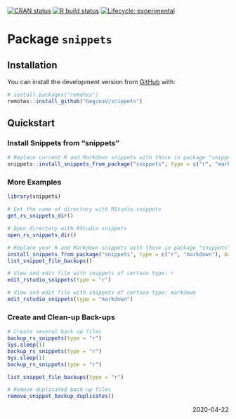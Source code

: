 
<!-- README.md is generated from README.Rmd. Please edit that file -->

<!-- badges: start -->

[![CRAN
status](https://www.r-pkg.org/badges/version/snippets)](https://CRAN.R-project.org/package=snippets)
[![R build
status](https://github.com/GegznaV/snippets/workflows/R-CMD-check/badge.svg)](https://github.com/GegznaV/snippets/actions)
[![Lifecycle:
experimental](https://img.shields.io/badge/lifecycle-experimental-orange.svg)](https://www.tidyverse.org/lifecycle/#experimental)
<!-- badges: end -->

<!-- [![GitHub version](https://img.shields.io/badge/GitHub-v0.0.3.9000-brightgreen.svg)](https://github.com/GegznaV/snippets) -->

<!-- [![Updated-on](https://img.shields.io/badge/Updated%20on-2020--04--22-yellowgreen.svg)]() -->

<!-- [![Codecov test coverage](https://codecov.io/gh/GegznaV/snippets/branch/master/graph/badge.svg)](https://codecov.io/gh/GegznaV/snippets?branch=master) -->

# Package `snippets`

<!-- (0.0.3.9000) -->

## Installation

<!-- You can install the released version of snippets from [CRAN](https://CRAN.R-project.org) with: -->

<!-- ``` r -->

<!-- install.packages("snippets") -->

<!-- ``` -->

You can install the development version from
[GitHub](https://github.com/) with:

``` r
# install.packages("remotes")
remotes::install_github("GegznaV/snippets")
```

## Quickstart

### Install Snippets from “snippets”

``` r
# Replace current R and Markdown snippets with those in package "snippets"
snippets::install_snippets_from_package("snippets", type = c("r", "markdown"), backup = TRUE)
```

### More Examples

``` r
library(snippets)
```

``` r
# Get the name of directory with RStudio snippets
get_rs_snippets_dir()
```

``` r
# Open directory with RStudio snippets
open_rs_snippets_dir()
```

``` r
# Replace your R and Markdown snippets with those in package "snippets"
install_snippets_from_package("snippets", type = c("r", "markdown"), backup = TRUE)
list_snippet_file_backups()
```

``` r
# View and edit file with snippets of certain type: r
edit_rstudio_snippets(type = "r")
```

``` r
# View and edit file with snippets of certain type: markdown
edit_rstudio_snippets(type = "markdown")
```

### Create and Clean-up Back-ups

``` r
# Create several back up files
backup_rs_snippets(type = "r")
Sys.sleep(1)
backup_rs_snippets(type = "r")
Sys.sleep(1)
backup_rs_snippets(type = "r")
```

``` r
list_snippet_file_backups(type = "r")
```

``` r
# Remove duplicated back-up files
remove_snippet_backup_duplicates()
```

<!-- 

### Revert to a Certain Version of Back-up 

1. List all back-up files and select the one of interest.
    
    ```r
    list_snippet_file_backups(type = "r")
    ```
    ```r
    #> c:/.R/snippets/r.snippets
    #> c:/.R/snippets/r.snippets--backup-2019-11-12-033948
    #> c:/.R/snippets/r.snippets--backup-2019-10-31-015042
    ```
2. Restore the back-up of interest, e.g.:
    
    ```r
    restore_snippets_from_backup("r.snippets--backup-2019-10-31-015042")
    ```
    ```r
    #> v Back-up file was found: 'r.snippets--backup-2019-10-31-015042'
    #> i Snippets' type: r
    #> v Current 'r.snippets' file was backed up:
    #>   'r.snippets' -> 'r.snippets--backup-2020-01-05-012602'
    #> v Snippets were restored from the back-up file:
    #>   'r.snippets--backup-2019-10-31-015042' -> 'r.snippets'.
    ```
-->

<div style="text-align:right;">

2020-04-22

</div>
